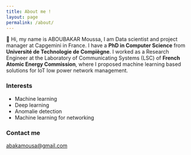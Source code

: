 ```yaml
---
title: About me !
layout: page
permalink: /about/
---
```




:wave: Hi, my name is ABOUBAKAR Moussa, I am Data scientist and project manager at Capgemini in France. I have a **PhD in Computer Science** from **Université de Technologie de Compiègne**. I worked as a Research Engineer at the Laboratory of Communicating Systems (LSC) of **French Atomic Energy Commission**, where I proposed machine learning based solutions for IoT low power network management. 

### Interests
* Machine learning
* Deep learning
* Anomalie detection
* Machine learning for networking



### Contact me

[abakamousa@gmail.com](mailto:abakamousa@gmail.com)
